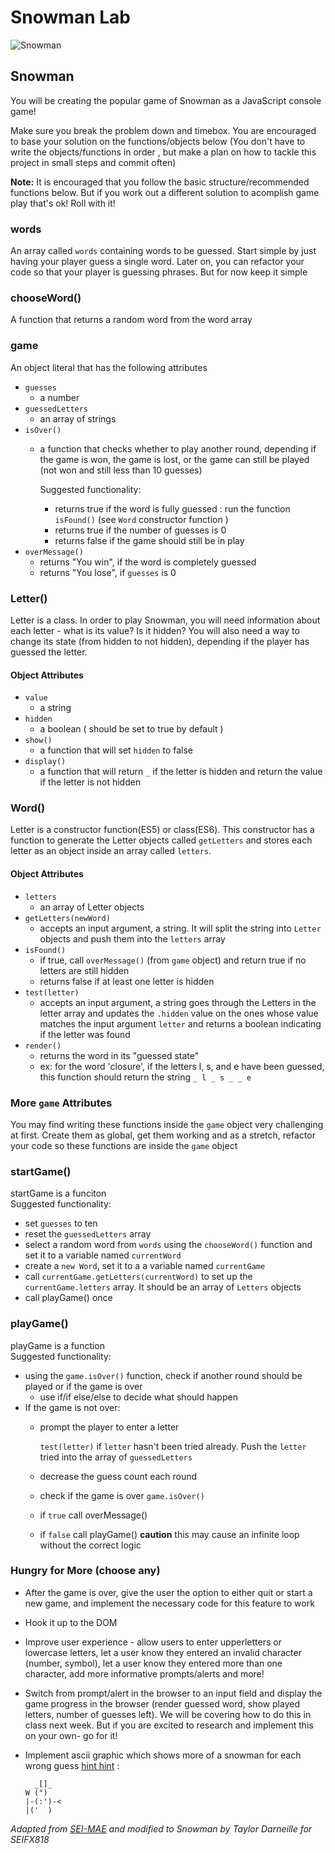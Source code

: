 # Snowman Lab

![Snowman](https://www.goldencarers.com/photos/201905001-snowman.jpg)

## Snowman

You will be creating the popular game of Snowman as a JavaScript console game!

Make sure you break the problem down and timebox. You are encouraged to base your solution on the functions/objects below \(You don't have to write the objects/functions in order , but make a plan on how to tackle this project in small steps and commit often\)

**Note:** It is encouraged that you follow the basic structure/recommended functions below. But if you work out a different solution to acomplish game play that's ok! Roll with it!

### words

An array called `words` containing words to be guessed. Start simple by just having your player guess a single word. Later on, you can refactor your code so that your player is guessing phrases. But for now keep it simple

### chooseWord\(\)

A function that returns a random word from the word array

### game

An object literal that has the following attributes

* `guesses`
  * a number
* `guessedLetters`
  * an array of strings
* `isOver()`
  * a function that checks whether to play another round, depending if the game is won, the game is lost, or the game can still be played \(not won and still less than 10 guesses\)

    Suggested functionality:

    * returns true if the word is fully guessed : run the function `isFound()` \(see `Word` constructor function \)
    * returns true if the number of guesses is 0
    * returns false if the game should still be in play
* `overMessage()`
  * returns "You win", if the word is completely guessed
  * returns "You lose", if `guesses` is 0

### Letter\(\)

Letter is a class. In order to play Snowman, you will need information about each letter - what is its value? Is it hidden? You will also need a way to change its state \(from hidden to not hidden\), depending if the player has guessed the letter.

#### Object Attributes

* `value`
  * a string
* `hidden`
  * a boolean \( should be set to true by default \)
* `show()`
  * a function that will set `hidden` to false
* `display()`
  * a function that will return `_` if the letter is hidden and return the value if the letter is not hidden

### Word\(\)

Letter is a constructor function\(ES5\) or class\(ES6\). This constructor has a function to generate the Letter objects called `getLetters` and stores each letter as an object inside an array called `letters`.

#### Object Attributes

* `letters`
  * an array of Letter objects
* `getLetters(newWord)`
  * accepts an input argument, a string. It will split the string into `Letter` objects and push them into the `letters` array
* `isFound()`
  * if true, call `overMessage()` \(from `game` object\)  and return true if no letters are still hidden
  * returns false if at least one letter is hidden
* `test(letter)`
  * accepts an input argument, a string goes through the Letters in the letter array and updates the `.hidden` value on the ones whose value matches the input argument `letter` and returns a boolean indicating if the letter was found
* `render()`
  * returns the word in its "guessed state"
  * ex: for the word 'closure', if the letters l, s, and e have been guessed, this function should return the string `_ l _ s _ _ e`

### More `game` Attributes

You may find writing these functions inside the `game` object very challenging at first. Create them as global, get them working and as a stretch, refactor your code so these functions are inside the `game` object

### startGame\(\)

startGame is a funciton   
 Suggested functionality:

* set `guesses` to ten
* reset the `guessedLetters` array
* select a random word from `words` using the `chooseWord()` function and set it to a variable named `currentWord`
* create a `new Word`, set it to a a variable named `currentGame`
* call `currentGame.getLetters(currentWord)` to set up the `currentGame.letters` array. It should be an array of `Letters` objects
* call playGame\(\) once 

### playGame\(\)

playGame is a function  
 Suggested functionality:

* using the `game.isOver()` function, check if another round should be played or if the game is over 
  * use if/if else/else to decide what should happen
* If the game is not over:
  * prompt the player to enter a letter

    `test(letter)` if `letter` hasn't been tried already. Push the `letter` tried into the array of `guessedLetters`

  * decrease the guess count each round 
  * check if the game is over `game.isOver()`
  * if `true` call overMessage\(\)
  * if `false` call playGame\(\) **caution** this may cause an infinite loop without the correct logic

### Hungry for More \(choose any\)

* After the game is over, give the user the option to either quit or start a new game, and implement the necessary code for this feature to work
* Hook it up to the DOM
* Improve user experience - allow users to enter upperletters or lowercase letters, let a user know they entered an invalid character \(number, symbol\), let a user know they entered more than one character, add more informative prompts/alerts and more!
* Switch from prompt/alert in the browser to an input field  and display the game progress in the browser \(render guessed word, show played letters, number of guesses left\). We will be covering how to do this in class next week. But if you are excited to research and implement this on your own- go for it!
* Implement ascii graphic which shows more of a snowman for each wrong guess [hint hint](https://www.npmjs.com/package/ascii-art) :

  ```text
    _[]_
  W (")
  |-(:')-<
  |('  )
  ```

_Adapted from_ [_SEI-MAE_](https://git.generalassemb.ly/Software-Engineering-Immersive-Remote/SEIR-MAE-INSTRUCTORS/blob/master/unit_1/w04d3/student_labs/afternoon_super_bonus_lab.md) _and modified to Snowman by Taylor Darneille for SEIFX818_

